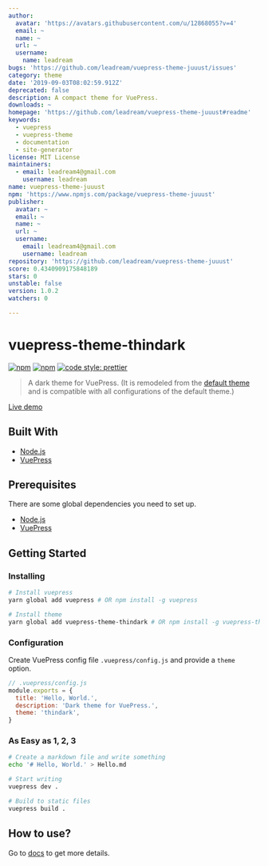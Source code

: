 ```yaml
---
author:
  avatar: 'https://avatars.githubusercontent.com/u/12868055?v=4'
  email: ~
  name: ~
  url: ~
  username:
    name: leadream
bugs: 'https://github.com/leadream/vuepress-theme-juuust/issues'
category: theme
date: '2019-09-03T08:02:59.912Z'
deprecated: false
description: A compact theme for VuePress.
downloads: ~
homepage: 'https://github.com/leadream/vuepress-theme-juuust#readme'
keywords:
  - vuepress
  - vuepress-theme
  - documentation
  - site-generator
license: MIT License
maintainers:
  - email: leadream4@gmail.com
    username: leadream
name: vuepress-theme-juuust
npm: 'https://www.npmjs.com/package/vuepress-theme-juuust'
publisher:
  avatar: ~
  email: ~
  name: ~
  url: ~
  username:
    email: leadream4@gmail.com
    username: leadream
repository: 'https://github.com/leadream/vuepress-theme-juuust'
score: 0.4340909175848189
stars: 0
unstable: false
version: 1.0.2
watchers: 0

---
```


# vuepress-theme-thindark

[![npm](https://img.shields.io/npm/v/vuepress-theme-thindark.svg)](https://www.npmjs.com/package/vuepress-theme-thindark)
[![npm](https://img.shields.io/npm/l/vuepress-theme-thindark.svg)](https://github.com/lisniuse/vuepress-theme-thindark/blob/master/LICENSE)
[![code style: prettier](https://img.shields.io/badge/code_style-prettier-ff69b4.svg)](https://github.com/prettier/prettier)

> A dark theme for VuePress. (It is remodeled from the [default theme](https://v1.vuepress.vuejs.org/theme/default-theme-config.html) and is compatible with all configurations of the default theme.)

[Live demo](https://lisniuse.github.io/vuepress-theme-thindark-demo/)

## Built With

- [Node.js](https://nodejs.org/)
- [VuePress](https://github.com/vuejs/vuepress)

## Prerequisites

There are some global dependencies you need to set up.

- [Node.js](https://nodejs.org/)
- [VuePress](https://github.com/vuejs/vuepress)

## Getting Started

### Installing

```bash
# Install vuepress
yarn global add vuepress # OR npm install -g vuepress

# Install theme
yarn global add vuepress-theme-thindark # OR npm install -g vuepress-theme-thindark
```

### Configuration

Create VuePress config file `.vuepress/config.js` and provide a `theme` option.

```js
// .vuepress/config.js
module.exports = {
  title: 'Hello, World.',
  description: 'Dark theme for VuePress.',
  theme: 'thindark',
}
```

### As Easy as 1, 2, 3

```bash
# Create a markdown file and write something
echo '# Hello, World.' > Hello.md

# Start writing
vuepress dev .

# Build to static files
vuepress build .
```

## How to use?

Go to [docs](https://lisniuse.github.io/vuepress-theme-thindark-demo/) to get more details.
